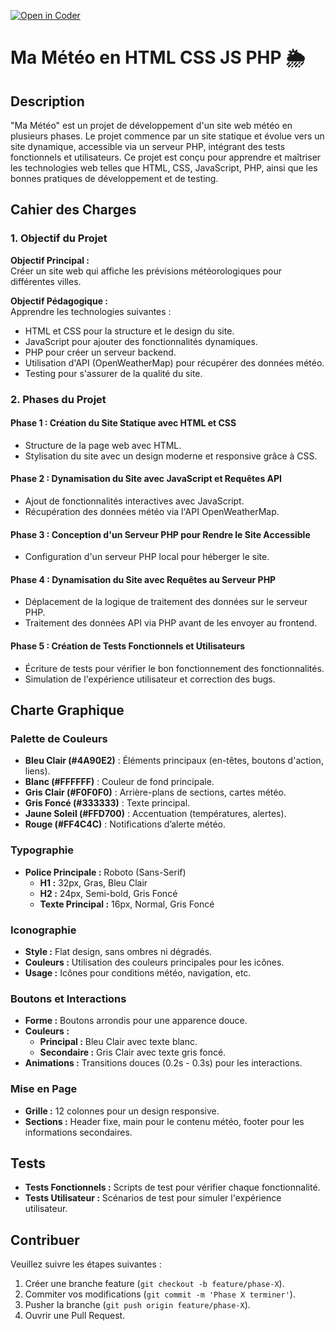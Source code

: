 [![Open in Coder](https://coder.dafonsecaesteves.fr/open-in-coder.svg)](https://coder.dafonsecaesteves.fr/templates/first-organization/docker/workspace?mode=auto)

# Ma Météo en HTML CSS JS PHP 🌦️

## Description

"Ma Météo" est un projet de développement d'un site web météo en plusieurs phases. Le projet commence par un site statique et évolue vers un site dynamique, accessible via un serveur PHP, intégrant des tests fonctionnels et utilisateurs. Ce projet est conçu pour apprendre et maîtriser les technologies web telles que HTML, CSS, JavaScript, PHP, ainsi que les bonnes pratiques de développement et de testing.

## Cahier des Charges

### 1. Objectif du Projet

**Objectif Principal :**  
Créer un site web qui affiche les prévisions météorologiques pour différentes villes.

**Objectif Pédagogique :**  
Apprendre les technologies suivantes :

- HTML et CSS pour la structure et le design du site.
- JavaScript pour ajouter des fonctionnalités dynamiques.
- PHP pour créer un serveur backend.
- Utilisation d'API (OpenWeatherMap) pour récupérer des données météo.
- Testing pour s'assurer de la qualité du site.

### 2. Phases du Projet

#### Phase 1 : Création du Site Statique avec HTML et CSS

- Structure de la page web avec HTML.
- Stylisation du site avec un design moderne et responsive grâce à CSS.

#### Phase 2 : Dynamisation du Site avec JavaScript et Requêtes API

- Ajout de fonctionnalités interactives avec JavaScript.
- Récupération des données météo via l'API OpenWeatherMap.

#### Phase 3 : Conception d'un Serveur PHP pour Rendre le Site Accessible

- Configuration d'un serveur PHP local pour héberger le site.

#### Phase 4 : Dynamisation du Site avec Requêtes au Serveur PHP

- Déplacement de la logique de traitement des données sur le serveur PHP.
- Traitement des données API via PHP avant de les envoyer au frontend.

#### Phase 5 : Création de Tests Fonctionnels et Utilisateurs

- Écriture de tests pour vérifier le bon fonctionnement des fonctionnalités.
- Simulation de l'expérience utilisateur et correction des bugs.

## Charte Graphique

### Palette de Couleurs

- **Bleu Clair (#4A90E2)** : Éléments principaux (en-têtes, boutons d'action, liens).
- **Blanc (#FFFFFF)** : Couleur de fond principale.
- **Gris Clair (#F0F0F0)** : Arrière-plans de sections, cartes météo.
- **Gris Foncé (#333333)** : Texte principal.
- **Jaune Soleil (#FFD700)** : Accentuation (températures, alertes).
- **Rouge (#FF4C4C)** : Notifications d’alerte météo.

### Typographie

- **Police Principale :** Roboto (Sans-Serif)
  - **H1 :** 32px, Gras, Bleu Clair
  - **H2 :** 24px, Semi-bold, Gris Foncé
  - **Texte Principal :** 16px, Normal, Gris Foncé

### Iconographie

- **Style :** Flat design, sans ombres ni dégradés.
- **Couleurs :** Utilisation des couleurs principales pour les icônes.
- **Usage :** Icônes pour conditions météo, navigation, etc.

### Boutons et Interactions

- **Forme :** Boutons arrondis pour une apparence douce.
- **Couleurs :**
  - **Principal :** Bleu Clair avec texte blanc.
  - **Secondaire :** Gris Clair avec texte gris foncé.
- **Animations :** Transitions douces (0.2s - 0.3s) pour les interactions.

### Mise en Page

- **Grille :** 12 colonnes pour un design responsive.
- **Sections :** Header fixe, main pour le contenu météo, footer pour les informations secondaires.

## Tests

- **Tests Fonctionnels :** Scripts de test pour vérifier chaque fonctionnalité.
- **Tests Utilisateur :** Scénarios de test pour simuler l'expérience utilisateur.

## Contribuer

Veuillez suivre les étapes suivantes :

1. Créer une branche feature (`git checkout -b feature/phase-X`).
2. Commiter vos modifications (`git commit -m 'Phase X terminer'`).
3. Pusher la branche (`git push origin feature/phase-X`).
4. Ouvrir une Pull Request.
